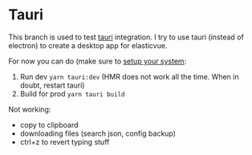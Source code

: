 # Tauri

This branch is used to test [tauri](https://tauri.studio/) integration. I try to use tauri (instead of electron) to
create a desktop app for elasticvue.

For now you can do (make sure to [setup your system](https://tauri.studio/docs/getting-started/prerequisites):

1. Run dev `yarn tauri:dev` (HMR does not work all the time. When in doubt, restart tauri)
2. Build for prod `yarn tauri build`

Not working:

* copy to clipboard
* downloading files (search json, config backup)
* ctrl+z to revert typing stuff
